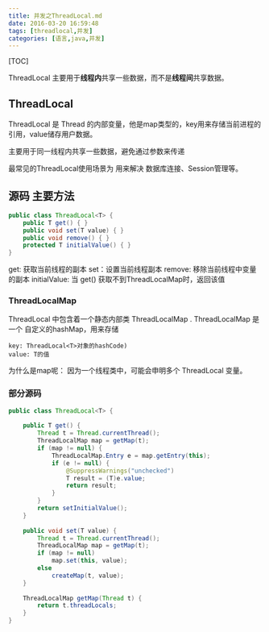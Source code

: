 ```yaml
---
title: 并发之ThreadLocal.md
date: 2016-03-20 16:59:48
tags: [threadlocal,并发]
categories: [语言,java,并发]
---
```


[TOC]

ThreadLocal 主要用于**线程内**共享一些数据，而不是**线程间**共享数据。

<!--more-->

## ThreadLocal

ThreadLocal 是 Thread 的内部变量，他是map类型的，key用来存储当前进程的引用，value储存用户数据。

主要用于同一线程内共享一些数据，避免通过参数来传递

最常见的ThreadLocal使用场景为 用来解决 数据库连接、Session管理等。

## 源码 主要方法

```java
public class ThreadLocal<T> {
    public T get() { }
    public void set(T value) { }
    public void remove() { }
    protected T initialValue() { }
}

```

get: 获取当前线程的副本
set：设置当前线程副本
remove: 移除当前线程中变量的副本
initialValue: 当 get() 获取不到ThreadLocalMap时，返回该值


### ThreadLocalMap

ThreadLocal 中包含着一个静态内部类 ThreadLocalMap . ThreadLocalMap 是一个 自定义的hashMap，用来存储 

```
key: ThreadLocal<T>对象的hashCode)
value: T的值
```

为什么是map呢： 因为一个线程类中，可能会申明多个 ThreadLocal 变量。

### 部分源码
```java
public class ThreadLocal<T> {
    
    public T get() {
        Thread t = Thread.currentThread();
        ThreadLocalMap map = getMap(t);
        if (map != null) {
            ThreadLocalMap.Entry e = map.getEntry(this);
            if (e != null) {
                @SuppressWarnings("unchecked")
                T result = (T)e.value;
                return result;
            }
        }
        return setInitialValue();
    }
    
    public void set(T value) {
        Thread t = Thread.currentThread();
        ThreadLocalMap map = getMap(t);
        if (map != null)
            map.set(this, value);
        else
            createMap(t, value);
    }
    
    ThreadLocalMap getMap(Thread t) {
        return t.threadLocals;
    }
}
```